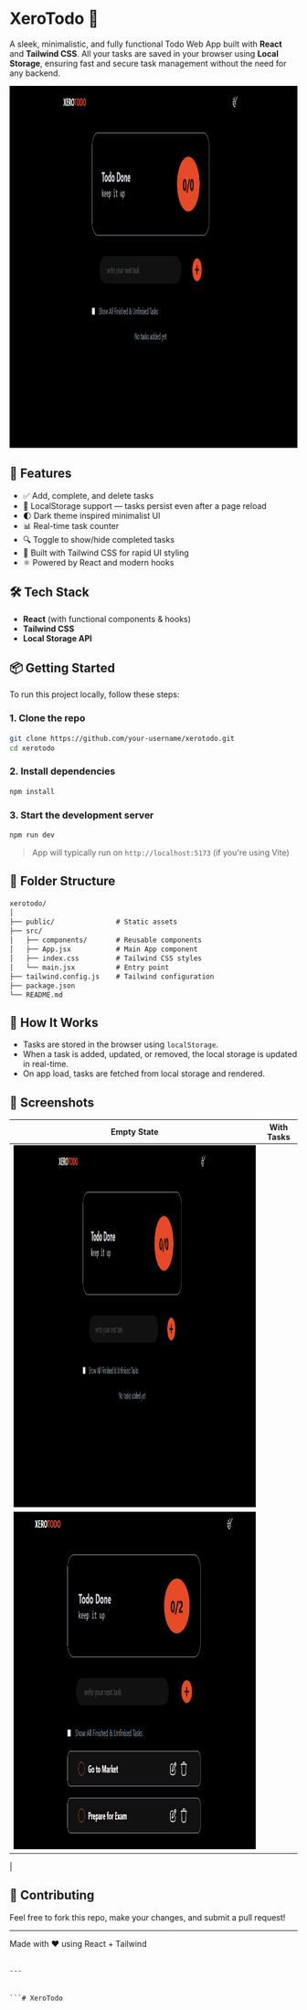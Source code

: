 # XeroTodo 📝

A sleek, minimalistic, and fully functional Todo Web App built with **React** and **Tailwind CSS**. All your tasks are saved in your browser using **Local Storage**, ensuring fast and secure task management without the need for any backend.

<img width="1227" height="634" alt="image" src="/Emptytodo.png" />


## 🚀 Features

- ✅ Add, complete, and delete tasks
- 💾 LocalStorage support — tasks persist even after a page reload
- 🌓 Dark theme inspired minimalist UI
- 📊 Real-time task counter
- 🔍 Toggle to show/hide completed tasks
- 💅 Built with Tailwind CSS for rapid UI styling
- ⚛️ Powered by React and modern hooks

## 🛠 Tech Stack

- **React** (with functional components & hooks)
- **Tailwind CSS**
- **Local Storage API**

## 📦 Getting Started

To run this project locally, follow these steps:

### 1. Clone the repo

```bash
git clone https://github.com/your-username/xerotodo.git
cd xerotodo
````

### 2. Install dependencies

```bash
npm install
```

### 3. Start the development server

```bash
npm run dev
```

> App will typically run on `http://localhost:5173` (if you're using Vite)

## 📁 Folder Structure

```
xerotodo/
│
├── public/               # Static assets
├── src/
│   ├── components/       # Reusable components
│   ├── App.jsx           # Main App component
│   ├── index.css         # Tailwind CSS styles
│   └── main.jsx          # Entry point
├── tailwind.config.js    # Tailwind configuration
├── package.json
└── README.md
```

## 🧠 How It Works

* Tasks are stored in the browser using `localStorage`.
* When a task is added, updated, or removed, the local storage is updated in real-time.
* On app load, tasks are fetched from local storage and rendered.

## 📸 Screenshots

| Empty State                       | With Tasks                                  |
| --------------------------------- | ------------------------------------------- |
| <img width="1227" height="634" alt="image" src="/Emptytodo.png" />
 | <img width="909" height="591" alt="image" src="/WithtaskTodo.png" />
 |


## 🌟 Contributing

Feel free to fork this repo, make your changes, and submit a pull request!



---

Made with ❤️ using React + Tailwind

```

---


```#   X e r o T o d o 
 
 